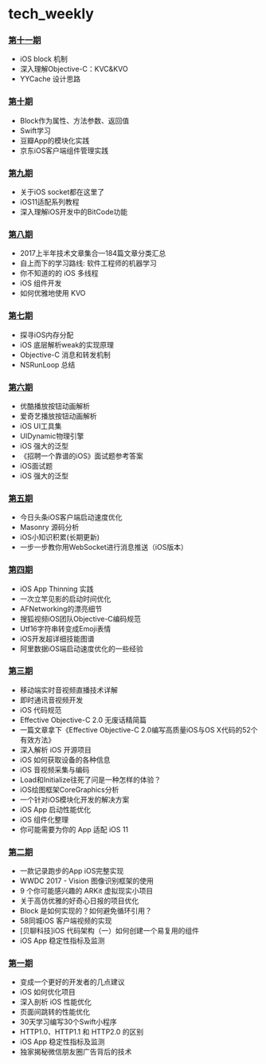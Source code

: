 # tech_weekly

### [第十一期](https://github.com/GoldenRocking/tech_weekly/tree/master/第十一期/第十一期周报.md)
*  iOS block 机制
*  深入理解Objective-C：KVC&KVO
*  YYCache 设计思路

### [第十期](https://github.com/GoldenRocking/tech_weekly/tree/master/第十期/第十期周报.md)

*  Block作为属性、方法参数、返回值
*  Swift学习
*  豆瓣App的模块化实践
*  京东iOS客户端组件管理实践


### [第九期](https://github.com/GoldenRocking/tech_weekly/tree/master/第九期/第九期周报.md)

* 关于iOS socket都在这里了
* iOS11适配系列教程
* 深入理解iOS开发中的BitCode功能


### [第八期](https://github.com/GoldenRocking/tech_weekly/tree/master/第八期/第八期周报.md)

* 2017上半年技术文章集合—184篇文章分类汇总
* 自上而下的学习路线: 软件工程师的机器学习
* 你不知道的的 iOS 多线程
* iOS 组件开发
* 如何优雅地使用 KVO


### [第七期](https://github.com/GoldenRocking/tech_weekly/tree/master/第七期/第七期周报.md)

* 探寻iOS内存分配
* iOS 底层解析weak的实现原理
* Objective-C 消息和转发机制
* NSRunLoop 总结


### [第六期](https://github.com/GoldenRocking/tech_weekly/tree/master/第六期/第六期周报.md)

* 优酷播放按钮动画解析
* 爱奇艺播放按钮动画解析
* iOS UI工具集
* UIDynamic物理引擎
* iOS 强大的泛型
* 《招聘一个靠谱的iOS》面试题参考答案
*  iOS面试题
* iOS 强大的泛型

### [第五期](https://github.com/GoldenRocking/tech_weekly/tree/master/第五期/第五期周报.md)

* 今日头条iOS客户端启动速度优化
* Masonry 源码分析
* iOS小知识积累(长期更新)
* 一步一步教你用WebSocket进行消息推送（iOS版本）

### [第四期](https://github.com/GoldenRocking/tech_weekly/tree/master/第四期/第四期周报.md)

* iOS App Thinning 实践
* 一次立竿见影的启动时间优化
* AFNetworking的漂亮细节
* 搜狐视频iOS团队Objective-C编码规范
* Utf16字符串转变成Emoji表情
* iOS开发超详细技能图谱
* 阿里数据iOS端启动速度优化的一些经验


### [第三期](https://github.com/GoldenRocking/tech_weekly/tree/master/第三期/第三期周报.md)

* 移动端实时音视频直播技术详解
* 即时通讯音视频开发
* iOS 代码规范
* Effective Objective-C 2.0 无废话精简篇
* 一篇文章拿下《Effective Objective-C 2.0编写高质量iOS与OS X代码的52个有效方法》
* 深入解析 iOS 开源项目
* iOS 如何获取设备的各种信息
* iOS 音视频采集与编码
* Load和Initialize往死了问是一种怎样的体验？
* iOS绘图框架CoreGraphics分析
* 一个针对iOS模块化开发的解决方案
* iOS App 启动性能优化
* iOS 组件化整理
* 你可能需要为你的 App 适配 iOS 11

### [第二期](https://github.com/GoldenRocking/tech_weekly/tree/master/第二期/第二期周报.md)

* 一款记录跑步的App iOS完整实现
* WWDC 2017 - Vision 图像识别框架的使用
* 9 个你可能感兴趣的 ARKit 虚拟现实小项目
* 关于高仿优雅的好奇心日报的项目优化
* Block 是如何实现的？如何避免循环引用？
* 58同城iOS 客户端视频的实现
* [贝聊科技]iOS 代码架构（一）如何创建一个易复用的组件
* iOS App 稳定性指标及监测

### [第一期](https://github.com/GoldenRocking/tech_weekly/tree/master/第一期/第一期周报.md)

* 变成一个更好的开发者的几点建议
* iOS 如何优化项目
* 深入剖析 iOS 性能优化
* 页面间跳转的性能优化
* 30天学习编写30个Swift小程序
* HTTP1.0、HTTP1.1 和 HTTP2.0 的区别
* iOS App 稳定性指标及监测
* 独家揭秘微信朋友圈广告背后的技术





